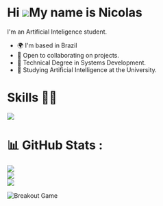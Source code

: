 # Hi ![](https://user-images.githubusercontent.com/18350557/176309783-0785949b-9127-417c-8b55-ab5a4333674e.gif)My name is Nicolas

I'm an Artificial Inteligence student.

* 🌍  I'm based in Brazil
* 🤝  Open to collaborating on projects.
* 📖  Technical Degree in Systems Development.
* 🤖  Studying Artificial Intelligence at the University.

# Skills 💪🏻

<p align="left">
  <a href="https://skillicons.dev">
    <img src="https://skillicons.dev/icons?i=py,js,html,css,gamemakerstudio,github,mysql,postgres,php,vscode" />
  </a>
</p>


# 📊 GitHub Stats :
![](https://github-readme-stats.vercel.app/api?username=Nicolassilv04&theme=vue-dark&hide_border=true&include_all_commits=true&count_private=true)<br/>
![](https://github-readme-streak-stats.herokuapp.com/?user=Nicolassilv04&theme=vue-dark&hide_border=true)<br/>
![](https://github-readme-stats.vercel.app/api/top-langs/?username=Nicolassilv04&theme=vue-dark&hide_border=true&include_all_commits=true&count_private=true&layout=compact)


<picture>
  <source media="(prefers-color-scheme: dark)" srcset="https://raw.githubusercontent.com/nicolassilv04/github-breakout/images/breakout-dark.svg" />
  <source media="(prefers-color-scheme: light)" srcset="https://raw.githubusercontent.com/nicolassilv04/github-breakout/images/breakout-light.svg" />
  <img alt="Breakout Game" src="https://raw.githubusercontent.com/nicolassilv04/github-breakout/images/breakout-light.svg" />
</picture>
